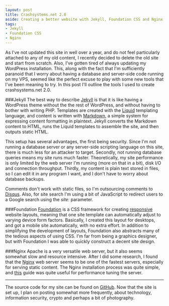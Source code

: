 ```yaml
---
layout: post
title: Crashsystems.net 2.0
aside: Creating a better website with Jekyll, Foundation CSS and Nginx
tags:
- Jekyll
- Foundation CSS
- Nginx
---
```


As I've not updated this site in well over a year, and do not feel particularly attached to any of my old content, I recently decided to delete the old site and start from scratch. Also, I've gotten tired of always updating my WordPress installation. This, along with the fact that I'm sufficiently paranoid that I worry about having a database and server-side code running on my VPS, seemed like the perfect excuse to play with some new tools that I've been meaning to try. In this post I'll outline the tools I used to create crashsystems.net 2.0.

###Jekyll
The best way to describe [Jekyll](http://jekyllrb.com/) is that it is like having a WordPress theme without the the rest of WordPress, and without having to bother with writing PHP. Templates are created with the [Liquid](http://liquidmarkup.org/) templating language, and content is written with [Markdown](http://daringfireball.net/projects/markdown/), a simple system for expressing content formatting in plaintext. Jekyll converts the Markdown content to HTML, runs the Liquid templates to assemble the site, and then outputs static HTML.

This setup has several advantages, the first being security. Since I'm not running a database server or any server-side scripting language on this site, there is much less for an attacker to target. Secondly, not running database queries means my site runs much faster. Theoretically, my site performance is only limited by the web server I'm running (more on that in a bit), disk I/O and connection throughput. Thirdly, my content is plain text stored in files, so I can edit it in any program I want, and I don't have to worry about database backups.

Comments don't work with static files, so I'm outsourcing comments to [Disqus](http://disqus.com/). Also, for site search I'm using a bit of JavaScript to redirect users to a Google search using the _site:_ parameter.

###Foundation
[Foundation](http://foundation.zurb.com/) is a CSS framework for creating [responsive](http://www.alistapart.com/articles/responsive-web-design/) website layouts, meaning that one site template can automatically adjust to varying device form factors. Basically, I created this layout for desktops, and got a mobile site automatically, with no extra effort. In addition to simplifying the development of layouts, Foundation also abstracts many of the tedious aspects of using CSS. I'm far from being a graphics designer, but with Foundation I was able to quickly construct a decent site design.

###Nginx
Apache is a very versatile web server, but it also seems somewhat slow and resource intensive. After I did some research, I found that the [Nginx](http://wiki.nginx.org/Main) web server seems to be one of the fastest servers, especially for serving static content. The Nginx installation process was quite simple, and [this](http://blog.martinfjordvald.com/2011/04/optimizing-nginx-for-high-traffic-loads/) guide was quite useful for performance tuning the server.

---

The source code for my site can be found on [GitHub](https://github.com/crashsystems/crashsystems.net). Now that the site is set up, I plan on posting somewhat more frequently, about technology, information security, crypto and perhaps a bit of photography.